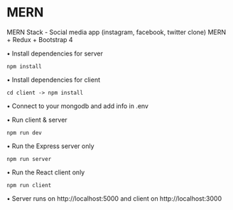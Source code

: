 # MERN
MERN Stack - Social media app (instagram, facebook, twitter clone)  MERN + Redux + Bootstrap 4


•	Install dependencies for server 

	npm install

•	Install dependencies for client

	cd client -> npm install

•	Connect to your mongodb and add info in .env


•	Run client & server

	npm run dev

•	Run the Express server only

	npm run server

•	Run the React client only

	npm run client

•	Server runs on http://localhost:5000 and client on http://localhost:3000
